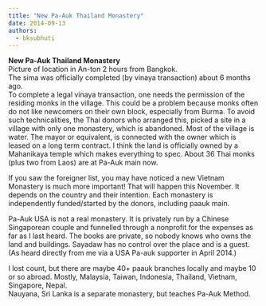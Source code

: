```yaml
---
title: "New Pa-Auk Thailand Monastery"
date: 2014-09-13
authors: 
  - bksubhuti
---
```


**New Pa-Auk Thailand Monastery**  
Picture of location in An-ton 2 hours from Bangkok.  
The sima was officially completed (by vinaya transaction) about 6 months ago.  
To complete a legal vinaya transaction, one needs the permission of the residing monks in the village. This could be a problem because monks often do not like newcomers on their own block, especially from Burma. To avoid such technicalities, the Thai donors who arranged this, picked a site in a village with only one monastery, which is abandoned. Most of the village is water. The mayor or equivalent, is connected with the owner which is leased on a long term contract. I think the land is officially owned by a Mahanikaya temple which makes everything to spec. About 36 Thai monks (plus two from Laos) are at Pa-Auk main now.  
  
If you saw the foreigner list, you may have noticed a new Vietnam Monastery is much more important! That will happen this November. It depends on the country and their intention. Each monastery is independently funded/started by the donors, including paauk main.  
  
Pa-Auk USA is not a real monastery. It is privately run by a Chinese Singaporean couple and funnelled through a nonprofit for the expenses as far as I last heard. The books are private, so nobody knows who owns the land and buildings. Sayadaw has no control over the place and is a guest. (As heard directly from me via a USA Pa-auk supporter in April 2014.)  
  
  
I lost count, but there are maybe 40+ paauk branches locally and maybe 10 or so abroad. Mostly, Malaysia, Taiwan, Indonesia, Thailand, Vietnam, Singapore, Nepal.  
Nauyana, Sri Lanka is a separate monastery, but teaches Pa-Auk Method.﻿

